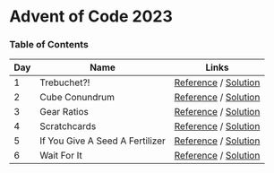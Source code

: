 # Advent of Code 2023

### Table of Contents

| Day | Name                            | Links                                                                                      |
| --- | ------------------------------- | ------------------------------------------------------------------------------------------ |
| 1   | Trebuchet?!                     | [Reference](https://adventofcode.com/2023/day/1) / [Solution](/events/2023/day-1/index.ts) |
| 2   | Cube Conundrum                  | [Reference](https://adventofcode.com/2023/day/2) / [Solution](/events/2023/day-2/index.ts) |
| 3   | Gear Ratios                     | [Reference](https://adventofcode.com/2023/day/3) / [Solution](/events/2023/day-3/index.ts) |
| 4   | Scratchcards                    | [Reference](https://adventofcode.com/2023/day/4) / [Solution](/events/2023/day-4/index.ts) |
| 5   | If You Give A Seed A Fertilizer | [Reference](https://adventofcode.com/2023/day/5) / [Solution](/events/2023/day-5/index.ts) |
| 6   | Wait For It                     | [Reference](https://adventofcode.com/2023/day/6) / [Solution](/events/2023/day-6/index.ts) |
